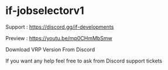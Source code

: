 # if-jobselectorv1
Support : https://discord.gg/if-developments

Preview : https://youtu.be/mp0CHmMbSmw

Download VRP Version From Discord

If you want any help feel free to ask from Discord support tickets
